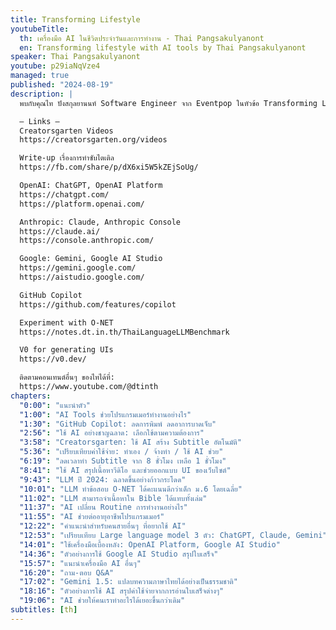 ```yaml
---
title: Transforming Lifestyle
youtubeTitle:
  th: เครื่องมือ AI ในชีวิตประจำวันและการทำงาน - Thai Pangsakulyanont
  en: Transforming lifestyle with AI tools by Thai Pangsakulyanont
speaker: Thai Pangsakulyanont
youtube: p29iaNqVze4
managed: true
published: "2024-08-19"
description: |
  พบกับคุณไท ปังสกุลยานนท์ Software Engineer จาก Eventpop ในหัวข้อ Transforming Lifestyle ที่จะมาเล่าถึงประสบการณ์การใช้ AI tools ในชีวิตประจำวันและการทำงาน คุณไทจะพาไปดูตัวอย่างการใช้งานจริง ตั้งแต่ GitHub Copilot ที่ช่วยประหยัดเวลาในการเขียนโค้ด ไปจนถึงการใช้ large language model อย่าง Gemini ในการสร้าง subtitle ภาษาไทยที่มีคุณภาพสูง นอกจากนี้ยังมีการแนะนำเครื่องมือและเทคนิคต่างๆ ที่ช่วยให้การทำงานสะดวกและมีประสิทธิภาพมากขึ้น ไม่ว่าคุณจะเป็นนักพัฒนาหรือผู้ที่สนใจการนำ AI มาประยุกต์ใช้ วิดีโอนี้จะช่วยเปิดมุมมองใหม่ๆ และสร้างแรงบันดาลใจในการใช้ AI เพื่อพัฒนาชีวิตและการทำงานของคุณ

  — Links —
  Creatorsgarten Videos
  https://creatorsgarten.org/videos

  Write-up เรื่องการทำซับไตเติล
  https://fb.com/share/p/dX6xi5W5kZEjSoUg/

  OpenAI: ChatGPT, OpenAI Platform
  https://chatgpt.com/
  https://platform.openai.com/

  Anthropic: Claude, Anthropic Console
  https://claude.ai/
  https://console.anthropic.com/

  Google: Gemini, Google AI Studio
  https://gemini.google.com/
  https://aistudio.google.com/

  GitHub Copilot
  https://github.com/features/copilot

  Experiment with O-NET
  https://notes.dt.in.th/ThaiLanguageLLMBenchmark

  V0 for generating UIs
  https://v0.dev/

  ติดตามคอนเทนต์อื่นๆ ของไทได้ที่:
  https://www.youtube.com/@dtinth
chapters:
  "0:00": "แนะนำตัว"
  "1:00": "AI Tools ช่วยโปรแกรมเมอร์ทำงานอย่างไร"
  "1:30": "GitHub Copilot: ลดการพิมพ์ ลดอาการบาดเจ็บ"
  "2:56": "ใช้ AI อย่างชาญฉลาด: เลือกใช้ตามความต้องการ"
  "3:58": "Creatorsgarten: ใช้ AI สร้าง Subtitle อัตโนมัติ"
  "5:36": "เปรียบเทียบค่าใช้จ่าย: ทำเอง / จ้างทำ / ใช้ AI ช่วย"
  "6:19": "ลดเวลาทำ Subtitle จาก 8 ชั่วโมง เหลือ 1 ชั่วโมง"
  "8:41": "ใช้ AI สรุปเนื้อหาวีดิโอ และช่วยออกแบบ UI ของเว็บไซต์"
  "9:43": "LLM ปี 2024: ฉลาดขึ้นอย่างก้าวกระโดด"
  "10:01": "LLM ทำข้อสอบ O-NET ได้คะแนนดีกว่าเด็ก ม.6 โดยเฉลี่ย"
  "11:02": "LLM สามารถจำเนื้อหาใน Bible ได้แทบทั้งเล่ม"
  "11:37": "AI เปลี่ยน Routine การทำงานอย่างไร"
  "11:55": "AI ช่วยต่ออายุอาชีพโปรแกรมเมอร์"
  "12:22": "คำแนะนำสำหรับคนสายอื่นๆ ที่อยากใช้ AI"
  "12:53": "เปรียบเทียบ Large language model 3 ตัว: ChatGPT, Claude, Gemini"
  "14:01": "ใช้เครื่องมือเบื้องหลัง: OpenAI Platform, Google AI Studio"
  "14:36": "ตัวอย่างการใช้ Google AI Studio สรุปใบเสร็จ"
  "15:57": "แนะนำเครื่องมือ AI อื่นๆ"
  "16:20": "ถาม-ตอบ Q&A"
  "17:02": "Gemini 1.5: แปลบทความภาษาไทยได้อย่างเป็นธรรมชาติ"
  "18:16": "ตัวอย่างการใช้ AI สรุปค่าใช้จ่ายจากการอ่านใบเสร็จต่างๆ"
  "19:06": "AI ช่วยให้คนเราทำอะไรได้เยอะขึ้นกว่าเดิม"
subtitles: [th]
---
```

